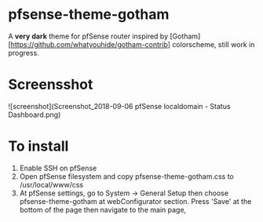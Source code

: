 # pfsense-theme-gotham

A **very dark** theme for pfSense router inspired by [Gotham][https://github.com/whatyouhide/gotham-contrib] colorscheme, still work in progress.

# Screensshot

![screenshot](Screenshot_2018-09-06 pfSense localdomain - Status Dashboard.png)

# To install

1. Enable SSH on pfSense
2. Open pfSense filesystem and copy pfsense-theme-gotham.css to /usr/local/www/css
3. At pfSense settings, go to System -> General Setup then choose pfsense-theme-gotham at webConfigurator section. Press 'Save' at the bottom of the page then navigate to the main page,